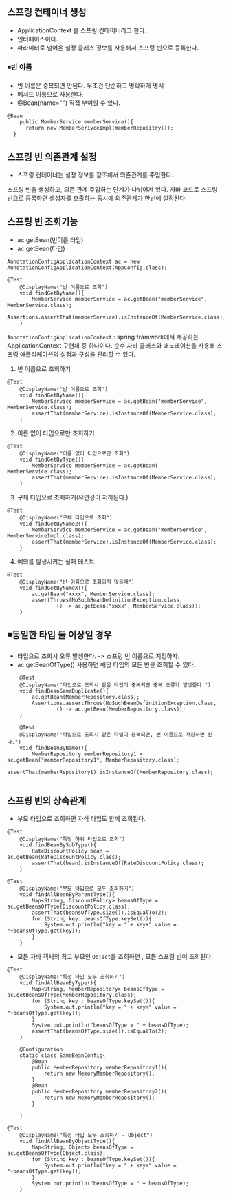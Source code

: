 ## 스프링 컨테이너 생성

- ApplicationContext 를 스프링 컨테이너라고 한다. 
- 인터페이스이다.
- 파라미터로 넘어온 설정 클래스 정보를 사용해서 스프링 빈으로 등록한다.

### ◾빈 이름
- 빈 이름은 중복되면 안된다. 무조건 단순하고 명확하게 명시
- 메서드 이름으로 사용한다.
- @Bean(name="") 직접 부여할 수 있다.

```
@Bean
    public MemberService memberService(){
      return new MemberSerivceImpl(memberRepositry());
  }

```

## 스프링 빈 의존관계 설정
- 스프링 컨테이너는 설정 정보를 참조해서 의존관계를 주입한다.

스프링 빈을 생성하고, 의존 관계 주입하는 단계가 나뉘어져 있다. 자바 코드로 스프링 빈으로 등록하면 생성자를 호출하는 동시에 의존관계가 
한번에 설정된다. 


## 스프링 빈 조회기능
- ac.getBean(빈이름,타입)
- ac.getBean(타입)

```
AnnotationConfigApplicationContext ac = new AnnotationConfigApplicationContext(AppConfig.class);

@Test
    @DisplayName("빈 이름으로 조회")
    void findGetByName(){
        MemberService memberService = ac.getBean("memberService", MemberService.class);
        Assertions.assertThat(memberService).isInstanceOf(MemberService.class);
    }
```
`AnnotationConfigApplicationContext` : spring framwork에서 제공하는 ApplicationContext 구현체 중 하나이다. 순수 자바 클래스와 애노테이션을 사용해
스프링 애플리케이션의 설정과 구성을 관리할 수 있다.

1. 빈 이름으로 조회하기
```
@Test
    @DisplayName("빈 이름으로 조회")
    void findGetByName(){
        MemberService memberService = ac.getBean("memberService", MemberService.class);
        assertThat(memberService).isInstanceOf(MemberService.class);
    }
```

2. 이름 없이 타입으로만 조회하기
```
@Test
    @DisplayName("이름 없이 타입으로만 조회")
    void findGetByType(){
        MemberService memberService = ac.getBean( MemberService.class);
        assertThat(memberService).isInstanceOf(MemberService.class);
    }
```

3. 구체 타입으로 조회하기(유연성이 저하된다.)
```
@Test
    @DisplayName("구체 타입으로 조회")
    void findGetByName2(){
        MemberService memberService = ac.getBean("memberService", MemberServiceImpl.class);
        assertThat(memberService).isInstanceOf(MemberService.class);
    }
```
4. 예외를 발생시키는 실패 테스트
```
@Test
    @DisplayName("빈 이름으로 조회되지 않을때")
    void findGetByNameX(){
        ac.getBean("xxxx", MemberService.class);
        assertThrows(NoSuchBeanDefinitionException.class,
                () -> ac.getBean("xxxx", MemberService.class));
    }
```

## ◾동일한 타입 둘 이상일 경우

- 타입으로 조회시 오류 발생한다. -> 스프링 빈 이름으로 지정하자.
- ac.getBeanOfType() 사용하면 해당 타입의 모든 빈을 조회할 수 있다.
```
    @Test
    @DisplayName("타입으로 조회시 같은 타입이 중복되면 중복 오류가 발생한다.")
    void findBeanSameDuplicate(){
        ac.getBean(MemberRepository.class);
        Assertions.assertThrows(NoSuchBeanDefinitionException.class,
                () -> ac.getBean(MemberRepository.class));
    }

    @Test
    @DisplayName("타입으로 조회시 같은 타입이 중복되면, 빈 이름으로 저장하면 된다.")
    void findBeanByName(){
        MemberRepository memberRepository1 = ac.getBean("memberRepository1", MemberRepository.class);
        assertThat(memberRepository1).isInstanceOf(MemberRepository.class);
    
```

## 스프링 빈의 상속관계
- 부모 타입으로 조회하면 자식 타입도 함께 조회된다.

```
@Test
    @DisplayName("특정 하위 타입으로 조회")
    void findBeanBySubType(){
        RateDiscountPolicy bean = ac.getBean(RateDiscountPolicy.class);
        assertThat(bean).isInstanceOf(RateDiscountPolicy.class);
    }
```
```
@Test
    @DisplayName("부모 타입으로 모두 조회하기")
    void findAllBeanByParentType(){
        Map<String, DiscountPolicy> beansOfType = ac.getBeansOfType(DiscountPolicy.class);
        assertThat(beansOfType.size()).isEqualTo(2);
        for (String key: beansOfType.keySet()){
            System.out.println("key = " + key+" value = "+beansOfType.get(key));
        }
    }

```
- 모든 자바 객체의 최고 부모인 `Object`를 조회하면 , 모든 스프링 빈이 조회된다.

```
@Test
    @DisplayName("특정 타입 모두 조회하기")
    void findAllBeanByType(){
        Map<String, MemberRepository> beansOfType = ac.getBeansOfType(MemberRepository.class);
        for (String key : beansOfType.keySet()){
            System.out.println("key = " + key+" value = "+beansOfType.get(key));
        }
        System.out.println("beansOfType = " + beansOfType);
        assertThat(beansOfType.size()).isEqualTo(2);
    }
    
    @Configuration
    static class SameBeanConfig{
        @Bean
        public MemberRepository memberRepository1(){
            return new MemoryMemberRepository();
        }
        @Bean
        public MemberRepository memberRepository2(){
            return new MemoryMemberRepository();
        }

    }

```
```
@Test
    @DisplayName("특정 타입 모두 조회하기 - Object")
    void findAllBeanByObjectType(){
        Map<String, Object> beansOfType = ac.getBeansOfType(Object.class);
        for (String key : beansOfType.keySet()){
            System.out.println("key = " + key+" value = "+beansOfType.get(key));
        }
        System.out.println("beansOfType = " + beansOfType);
    }

```